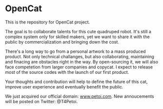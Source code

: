 # OpenCat

This is the repository for OpenCat project. 

The goal is to collaborate talents for this cute quadruped robot. It's still a complex system only for skilled makers, yet we want to share it with the public by commercialization and bringing down the cost. 

There's a long way to go from a personal artwork to a mass produced product. Not only technical challanges, but also collaborating, maintaining and finacing are obstacles right in the way. By open-sourcing it, we will also face competetion from larger companies and copycat. I expect to release most of the source codes with the launch of our first product. 

Your thoughts and contribution will help to define the future of this cat, improve user experience and eventually benefit the public. 

We just acquired our official domain: www.petoi.com. 
New annoucements will be posted on Twitter: @T4Petoi. 



